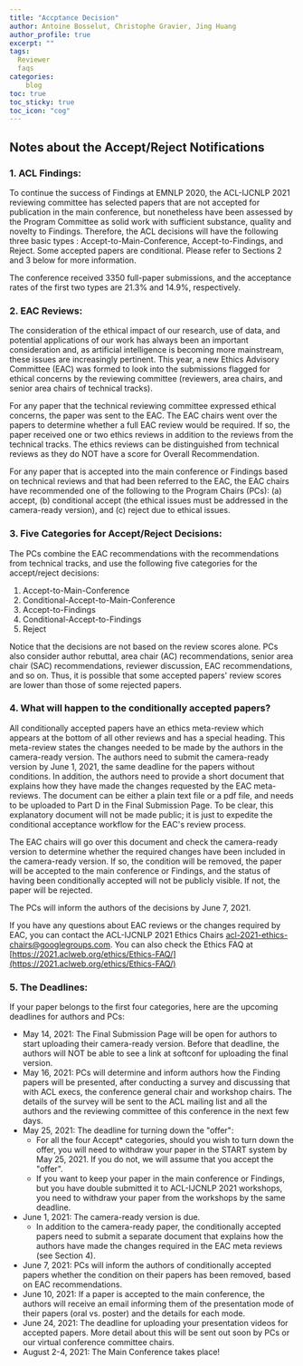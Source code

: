 ```yaml
---
title: "Accptance Decision"
author: Antoine Bosselut, Christophe Gravier, Jing Huang
author_profile: true
excerpt: ""
tags:
  Reviewer
  faqs
categories:
    blog
toc: true
toc_sticky: true
toc_icon: "cog"
---
```

##  Notes about the Accept/Reject Notifications

### 1. ACL Findings:
To continue the success of Findings at EMNLP 2020, the ACL-IJCNLP 2021 reviewing committee has selected papers that are not accepted for publication in the main conference, but nonetheless have been assessed by the Program Committee as solid work with sufficient substance, quality and novelty to Findings. Therefore, the ACL decisions will have the following three basic types : Accept-to-Main-Conference, Accept-to-Findings, and Reject. Some accepted papers are conditional. Please refer to Sections 2 and 3 below for more information.

The conference received 3350 full-paper submissions, and the acceptance rates of the first two types are 21.3% and 14.9%, respectively. 

### 2. EAC Reviews:
The consideration of the ethical impact of our research, use of data, and potential applications of our work has always been an important consideration and, as artificial intelligence is becoming more mainstream, these issues are increasingly pertinent. This year, a new Ethics Advisory Committee (EAC) was formed to look into the submissions flagged for ethical concerns by the reviewing committee (reviewers, area chairs, and senior area chairs of technical tracks).

For any paper that the technical reviewing committee expressed ethical concerns, the paper was sent to the EAC. The EAC chairs went over the papers to determine whether a full EAC review would be required. If so, the paper received one or two ethics reviews in addition to the reviews from the technical tracks. The ethics reviews can be distinguished from technical reviews as they do NOT have a score for Overall Recommendation.

For any paper that is accepted into the main conference or Findings based on technical reviews and that had been referred to the EAC, the EAC chairs have recommended one of the following to the Program Chairs (PCs): (a) accept, (b) conditional accept (the ethical issues must be addressed in the camera-ready version), and (c) reject due to ethical issues.

### 3. Five Categories for Accept/Reject Decisions:
The PCs combine the EAC recommendations with the recommendations from technical tracks, and use the following five categories for the accept/reject decisions:
1. Accept-to-Main-Conference
2. Conditional-Accept-to-Main-Conference
3. Accept-to-Findings
4. Conditional-Accept-to-Findings
5. Reject 

Notice that the decisions are not based on the review scores alone. PCs also consider author rebuttal, area chair (AC) recommendations, senior area chair (SAC) recommendations, reviewer discussion, EAC recommendations, and so on. Thus, it is possible that some accepted papers' review scores are lower than those of some rejected papers.

### 4. What will happen to the conditionally accepted papers?
All conditionally accepted papers have an ethics meta-review which appears at the bottom of all other reviews and has a special heading. This meta-review states the changes needed to be made by the authors in the camera-ready version. The authors need to submit the camera-ready version by June 1, 2021, the same deadline for the papers without conditions. In addition, the authors need to provide a short document that explains how they have made the changes requested by the EAC meta-reviews. The document can be either a plain text file or a pdf file, and needs to be uploaded to Part D in the Final Submission Page. To be clear, this explanatory document will not be made public; it is just to expedite the conditional acceptance workflow for the EAC's review process.

The EAC chairs will go over this document and check the camera-ready version to determine whether the required changes have been included in the camera-ready version. If so, the condition will be removed, the paper will be accepted to the main conference or Findings, and the status of having been conditionally accepted will not be publicly visible. If not, the paper will be rejected.

The PCs will inform the authors of the decisions by June 7, 2021.

If you have any questions about EAC reviews or the changes required by EAC, you can contact the ACL-IJCNLP 2021 Ethics Chairs <acl-2021-ethics-chairs@googlegroups.com>. You can also check the Ethics FAQ at [https://2021.aclweb.org/ethics/Ethics-FAQ/](https://2021.aclweb.org/ethics/Ethics-FAQ/)

### 5. The Deadlines:
If your paper belongs to the first four categories, here are the upcoming deadlines for authors and PCs:
- May 14, 2021: The Final Submission Page will be open for authors to start uploading their camera-ready version. Before that deadline, the authors will NOT be able to see a link at softconf for uploading the final version.
- May 16, 2021: PCs will determine and inform authors how the Finding papers will be presented, after conducting a survey and discussing that with ACL execs, the conference general chair and workshop chairs. The details of the survey will be sent to the ACL mailing list and all the authors and the reviewing committee of this conference in the next few days.
- May 25, 2021: The deadline for turning down the "offer":
	- For all the four Accept* categories, should you wish to turn down the offer, you will need to withdraw your paper in the START system by May 25, 2021. If you do not, we will assume that you accept the "offer".
	- If you want to keep your paper in the main conference or Findings, but you have double submitted it to ACL-IJCNLP 2021 workshops, you need to withdraw your paper from the workshops by the same deadline.
- June 1, 2021: The camera-ready version is due.
	- In addition to the camera-ready paper, the conditionally accepted papers need to submit a separate document that explains how the authors have made the changes required in the EAC meta reviews (see Section 4).
- June 7, 2021: PCs will inform the authors of conditionally accepted papers whether the condition on their papers has been removed, based on EAC recommendations.
- June 10, 2021: If a paper is accepted to the main conference, the authors will receive an email informing them of the presentation mode of their papers (oral vs. poster) and the details for each mode.
- June 24, 2021: The deadline for uploading your presentation videos for accepted papers. More detail about this will be sent out soon by PCs or our virtual conference committee chairs.
- August 2-4, 2021: The Main Conference takes place!
 
 











